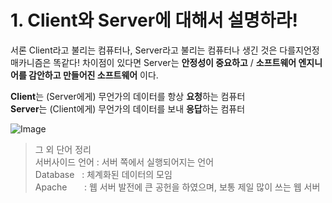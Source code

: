 # 1. Client와 Server에 대해서 설명하라!

서론
Client라고 불리는 컴퓨터나, Server라고 불리는 컴퓨터나 생긴 것은 다를지언정 매카니즘은 똑같다!
차이점이 있다면 Server는 **안정성이 중요하고** / **소프트웨어 엔지니어를 감안하고 만들어진 소프트웨어** 이다. 

**Client**는 (Server에게) 무언가의 데이터를 항상 **요청**하는 컴퓨터<br>
**Server**는 (Client에게) 무언가의 데이터를 보내 **응답**하는 컴퓨터

![Image](https://github.com/ridickle7/yapp_11th_node.js_study/blob/7_LeeSangWoo/00_Reference/node.js/checkList1/Client%E1%84%8B%E1%85%AA%20Server.png)


> 그 외 단어 정리 <br>
> 서버사이드 언어  : 서버 쪽에서 실행되어지는 언어 <br>
> Database     : 체계화된 데이터의 모임 <br>
> Apache       : 웹 서버 발전에 큰 공헌을 하였으며, 보통 제일 많이 쓰는 웹 서버<br>
